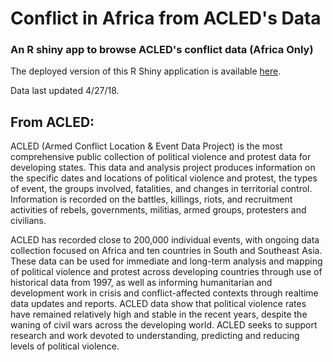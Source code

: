 # Conflict in Africa from ACLED's Data

### An R shiny app to browse ACLED's conflict data (Africa Only)

The deployed version of this R Shiny application is available [here](https://acm9q.shinyapps.io/africanconflictapp/). 

Data last updated 4/27/18.

## From ACLED:

ACLED (Armed Conflict Location & Event Data Project) is the most comprehensive public collection of political violence and protest data for developing states. This data and analysis project produces information on the specific dates and locations of political violence and protest, the types of event, the groups involved, fatalities, and changes in territorial control. Information is recorded on the battles, killings, riots, and recruitment activities of rebels, governments, militias, armed groups, protesters and civilians.

ACLED has recorded close to 200,000 individual events, with ongoing data collection focused on Africa and ten countries in South and Southeast Asia. These data can be used for immediate and long-term analysis and mapping of political violence and protest across developing countries through use of historical data from 1997, as well as informing humanitarian and development work in crisis and conflict-affected contexts through realtime data updates and reports. ACLED data show that political violence rates have remained relatively high and stable in the recent years, despite the waning of civil wars across the developing world. ACLED seeks to support research and work devoted to understanding, predicting and reducing levels of political violence.
